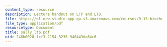 ```yaml
---
content_type: resource
description: Lecture handout on LTP and LTD.
file: https://ol-ocw-studio-app-qa.s3.amazonaws.com/courses/9-15-biochemistry-and-pharmacology-of-synaptic-transmission-fall-2007/246b00201cf321543236946443da64c6_sally_ltp.pdf
file_type: application/pdf
resourcetype: Document
title: sally_ltp.pdf
uid: 246b0020-1cf3-2154-3236-946443da64c6
---
```

